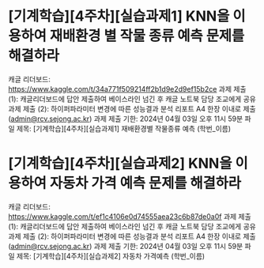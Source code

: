 # [기계학습][4주차][실습과제1] KNN을 이용하여 재배환경 별 작물 종류 예측 문제를 해결하라
캐글 리더보드: https://www.kaggle.com/t/34a771f509214ff2b1d9e2d9ef15b2ce
과제 제출 (1): 캐글리더보드에 답안 제출하여 베이스라인 넘긴 후 캐글 노트북 담당 조교에게 공유
과제 제출 (2): 하이퍼파라미터 변경에 따른 성능결과 분석 리포트 A4 한장 이내로 제출 (admin@rcv.sejong.ac.kr)
과제 제출 기한: 2024년 04월 03일 오후 11시 59분
파일 제목: [기계학습][4주차][실습과제1] 재배환경별 작물종류 예측 (학번_이름)

# [기계학습][4주차][실습과제2] KNN을 이용하여 자동차 가격 예측 문제를 해결하라
캐글 리더보드: https://www.kaggle.com/t/ef1c4106e0d74555aea23c6b87de0a0f
과제 제출 (1): 캐글리더보드에 답안 제출하여 베이스라인 넘긴 후 캐글 노트북 담당 조교에게 공유
과제 제출 (2): 하이퍼파라미터 변경에 따른 성능결과 분석 리포트 A4 한장 이내로 제출 (admin@rcv.sejong.ac.kr)
과제 제출 기한: 2024년 04월 03일 오후 11시 59분
파일 제목: [기계학습][4주차][실습과제2] 자동차 가격예측 (학번_이름)
